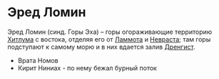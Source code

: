 # Эред Ломин

Эред Ломин (синд. Горы Эха) – горы огораживающие территорию
[Хитлума](Хитлум.md) с востока, отделяя его от [Ламмота](Ламмот.md) и
[Невраста](Невраст.md); там горы подступают к самому морю и в них вдается залив
[Дренгист](Дренгист.md).

*   Врата Номов
*   Кирит Ниниах - по нему бежал бурный поток
